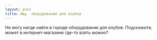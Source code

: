 ```yaml
---
layout: post 
title: Ищу  оборудование для клубов 
--- 
```

Не могу нигде найти в городе  оборудование для клубов. Подскажите, может в интернет-магазине где-то взять можно?